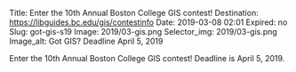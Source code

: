 Title: Enter the 10th Annual Boston College GIS contest!
Destination: https://libguides.bc.edu/gis/contestinfo
Date: 2019-03-08 02:01
Expired: no
Slug: got-gis-s19
Image: 2019/03-gis.png
Selector_img: 2019/03-gis.png
Image_alt: Got GIS? Deadline April 5, 2019

Enter the 10th Annual Boston College GIS contest! Deadline is April 5, 2019.